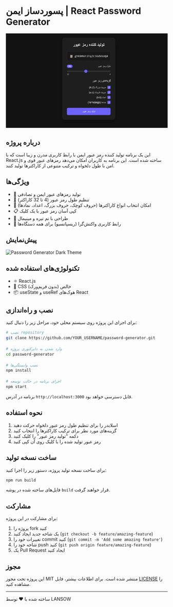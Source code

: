 # پسوردساز ایمن | React Password Generator

![Password Generator Preview](/screenshot.png)

## درباره پروژه

این یک برنامه تولید کننده رمز عبور ایمن با رابط کاربری مدرن و زیبا است که با React.js ساخته شده است. این برنامه به کاربران امکان می‌دهد رمزهای عبور قوی و امن با طول دلخواه و ترکیب متنوعی از کاراکترها تولید کنند.

## ویژگی‌ها

- 🔐 تولید رمزهای عبور ایمن و تصادفی
- 📏 تنظیم طول رمز عبور (4 تا 32 کاراکتر)
- 🔣 امکان انتخاب انواع کاراکترها (حروف کوچک، حروف بزرگ، اعداد، نمادها)
- 📋 کپی آسان رمز عبور با یک کلیک
- 🌙 طراحی با تم تیره و مینیمال
- 📱 رابط کاربری واکنش‌گرا (ریسپانسیو) برای همه دستگاه‌ها

## پیش‌نمایش

![Password Generator Dark Theme](/dark-theme-preview.png)

## تکنولوژی‌های استفاده شده

- ⚛️ React.js
- 🎨 CSS خالص (بدون فریم‌ورک)
- 📦 useState و useRef هوک‌های React

## نصب و راه‌اندازی

برای اجرای این پروژه روی سیستم محلی خود، مراحل زیر را دنبال کنید:

```bash
# نصب repository
git clone https://github.com/YOUR_USERNAME/password-generator.git

# وارد شدن به دایرکتوری پروژه
cd password-generator

# نصب وابستگی‌ها
npm install

# اجرای برنامه در حالت توسعه
npm start
```

برنامه در آدرس `http://localhost:3000` قابل دسترسی خواهد بود.

## نحوه استفاده

1. اسلایدر را برای تنظیم طول رمز عبور دلخواه حرکت دهید
2. گزینه‌های مورد نظر برای ترکیب کاراکترها را انتخاب کنید
3. دکمه "تولید رمز عبور" را کلیک کنید
4. رمز عبور تولید شده را با کلیک روی آن کپی کنید

## ساخت نسخه تولید

برای ساخت نسخه تولید پروژه، دستور زیر را اجرا کنید:

```bash
npm run build
```

فایل‌های ساخته شده در پوشه `build` قرار خواهند گرفت.

## مشارکت

برای مشارکت در این پروژه:

1. پروژه را fork کنید
2. یک شاخه جدید ایجاد کنید (`git checkout -b feature/amazing-feature`)
3. تغییرات خود را commit کنید (`git commit -m 'Add some amazing feature'`)
4. شاخه خود را push کنید (`git push origin feature/amazing-feature`)
5. یک Pull Request ایجاد کنید

## مجوز

این پروژه تحت مجوز MIT منتشر شده است. برای اطلاعات بیشتر، فایل [LICENSE](LICENSE) را مشاهده کنید.

---

ساخته شده با ❤️ توسط LANSOW